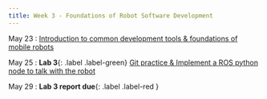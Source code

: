 ```yaml
---
title: Week 3 - Foundations of Robot Software Development
---
```


May 23
: [Introduction to common development tools & foundations of mobile robots](#)

May 25
: **Lab 3**{: .label .label-green} [Git practice & Implement a ROS python node to talk with the robot](#)

May 29
: **Lab 3 report due**{: .label .label-red }
